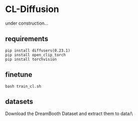 # CL-Diffusion
under construction...
## requirements

```
pip install diffusers(0.23.1)
pip install open_clip_torch
pip install torchvision
```
## finetune

```bash train_cl.sh```

## datasets
Download the DreamBooth Dataset and extract them to data/\
